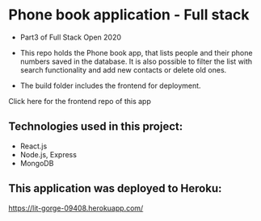 # Phone book application - Full stack

- Part3 of Full Stack Open 2020

- This repo holds the Phone book app, that lists people and their phone numbers saved in the database. It is also possible to filter the list with search functionality and add new contacts or delete old ones.

- The build folder includes the frontend for deployment. 

Click here for the frontend repo of this app

## Technologies used in this project:  
- React.js
- Node.js, Express  
- MongoDB

## This application was deployed to Heroku:
https://lit-gorge-09408.herokuapp.com/


